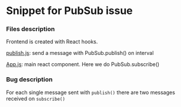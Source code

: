 # Snippet for PubSub issue

### Files description

Frontend is created with React hooks. 

[publish.js](./src/utils/publish.js): send a message with PubSub.publish() on interval

[App.js](./src/App.js): main react component. Here we do PubSub.subscribe()

### Bug description

For each single message sent with `publish()` there are two messages received on `subscribe()`